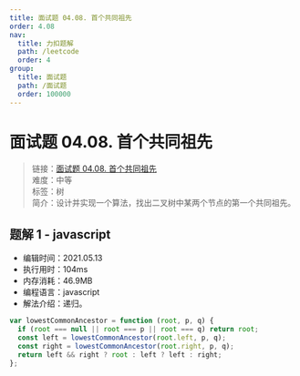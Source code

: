 ```yaml
---
title: 面试题 04.08. 首个共同祖先
order: 4.08
nav:
  title: 力扣题解
  path: /leetcode
  order: 4
group:
  title: 面试题
  path: /面试题
  order: 100000
---
```


# 面试题 04.08. 首个共同祖先

> 链接：[面试题 04.08. 首个共同祖先](https://leetcode-cn.com/problems/first-common-ancestor-lcci/)  
> 难度：中等  
> 标签：树  
> 简介：设计并实现一个算法，找出二叉树中某两个节点的第一个共同祖先。

## 题解 1 - javascript

- 编辑时间：2021.05.13
- 执行用时：104ms
- 内存消耗：46.9MB
- 编程语言：javascript
- 解法介绍：递归。

```javascript
var lowestCommonAncestor = function (root, p, q) {
  if (root === null || root === p || root === q) return root;
  const left = lowestCommonAncestor(root.left, p, q);
  const right = lowestCommonAncestor(root.right, p, q);
  return left && right ? root : left ? left : right;
};
```
